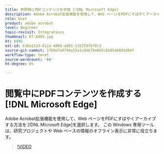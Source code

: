 ```yaml
---
title: 参照時にPDFコンテンツを作成 [!DNL Microsoft Edge]
description: Adobe Acrobat拡張機能を使用して、Web ページをPDFにすばやくアーカイブする方法を [!DNL Microsoft Edge]
role: User
product: adobe acrobat
level: Beginner
topic-revisit: Integrations
thumbnail: KT-8495.jpg
kt: 8495
exl-id: 636a11a3-612a-4066-ad91-133259fbf0c3
source-git-commit: 1fb9e7a9794a15a1c84b794665c810540893d04f
workflow-type: tm+mt
source-wordcount: '60'
ht-degree: 0%

---
```


# 閲覧中にPDFコンテンツを作成する [!DNL Microsoft Edge]

Adobe Acrobat拡張機能を使用して、Web ページをPDFにすばやくアーカイブする方法を [!DNL Microsoft Edge]を選択します。 この Windows 専用ツールは、研究プロジェクトや Web ベースの情報のオフライン表示に非常に役立ちます。

>[!VIDEO](https://video.tv.adobe.com/v/337248?hidetitle=true)
